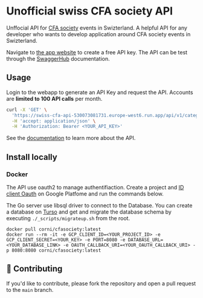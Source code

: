 # Unofficial swiss CFA society API

Unffocial API for [CFA society](https://cfasocietyswitzerland.org/) events in Swizterland. A helpful API for any developer who wants to develop application around CFA society events in Swizterland.

Navigate to [the app website](https://swiss-cfa-api-530073081731.europe-west6.run.app/) to create a free API key. The API can be test through the [SwaggerHub](https://app.swaggerhub.com/apis/AntonyGandonoumigan/unofficial-cfa_society_switzerland_api/1.0.0#/default/get_api_v1_events) documentation.

## Usage

Login to the webapp to generate an API Key and request the API. Accounts are **limited to 100 API calls** per month.

```bash
curl -X 'GET' \
  'https://swiss-cfa-api-530073081731.europe-west6.run.app/api/v1/categories' \
  -H 'accept: application/json' \
  -H 'Authorization: Bearer <YOUR_API_KEY>'
```

See the [documentation](https://app.swaggerhub.com/apis/AntonyGandonoumigan/unofficial-cfa_society_switzerland_api/1.0.0) to learn more about the API.

## Install locally

### Docker

The API use oauth2 to manage authentifiaction. Create a project and [ID client Oauth](https://console.cloud.google.com/apis/credentials) on Google Platfome and run the commands below. 

The Go server use libsql driver to connect to the Database. You can create a database on [Turso](https://turso.tech/) and get and migrate the database schema by executing `./_scripts/migrateup.sh` from the root.

```text
docker pull corni/cfasociety:latest
docker run --rm -it -e GCP_CLIENT_ID=<YOUR_PROJECT_ID> -e GCP_CLIENT_SECRET=<YOUR_KEY> -e PORT=8080 -e DATABASE_URL=<YOUR_DATABASE_LINK> -e OAUTH_CALLBACK_URI=<YOUR_OAUTH_CALLBACK_URI> -p 8080:8080 corni/cfasociety:latest
```

## 🤝 Contributing

If you'd like to contribute, please fork the repository and open a pull request to the `main` branch.
